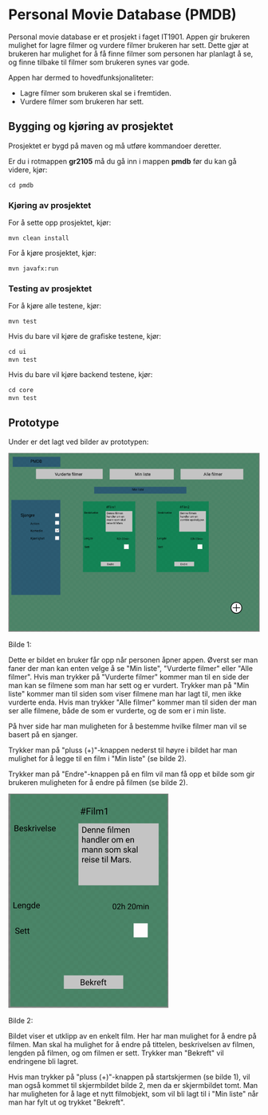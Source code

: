 # Personal Movie Database (PMDB)
Personal movie database er et prosjekt i faget IT1901. Appen gir brukeren mulighet for lagre filmer og vurdere filmer brukeren har sett. Dette gjør at brukeren har mulighet for å få finne filmer som personen har planlagt å se, og finne tilbake til filmer som brukeren synes var gode.

Appen har dermed to hovedfunksjonaliteter:
- Lagre filmer som brukeren skal se i fremtiden.
- Vurdere filmer som brukeren har sett.

## Bygging og kjøring av prosjektet

Prosjektet er bygd på maven og må utføre kommandoer deretter.

Er du i rotmappen **gr2105** må du gå inn i mappen **pmdb** før du kan gå videre, kjør:

```
cd pmdb
```

### Kjøring av prosjektet


For å sette opp prosjektet, kjør:

```
mvn clean install
```

For å kjøre prosjektet, kjør:

```
mvn javafx:run
```

### Testing av prosjektet
For å kjøre alle testene, kjør:

```
mvn test
```

Hvis du bare vil kjøre de grafiske testene, kjør:

```
cd ui
mvn test
```

Hvis du bare vil kjøre backend testene, kjør:
```
cd core
mvn test
```

## Prototype
Under er det lagt ved bilder av prototypen:

![Bildet ble ikke vist](images/desktopImage.png)


Bilde 1:

Dette er bildet en bruker får opp når personen åpner appen. Øverst ser man faner der man kan enten velge å se "Min liste", "Vurderte filmer" eller "Alle filmer". Hvis man trykker på "Vurderte filmer" kommer man til en side der man kan se filmene som man har sett og er vurdert. Trykker man på "Min liste" kommer man til siden som viser filmene man har lagt til, men ikke vurderte enda. Hvis man trykker "Alle filmer" kommer man til siden der man ser alle filmene, både de som er vurderte, og de som er i min liste.

På hver side har man muligheten for å bestemme hvilke filmer man vil se basert på en sjanger. 

Trykker man på "pluss (+)"-knappen nederst til høyre i bildet har man mulighet for å legge til en film i "Min liste" (se bilde 2).

Trykker man på "Endre"-knappen på en film vil man få opp et bilde som gir brukeren muligheten for å endre på filmen (se bilde 2).


![Bildet ble ikke vist](images/movieImage.png)

Bilde 2:

Bildet viser et utklipp av en enkelt film. Her har man mulighet for å endre på filmen. Man skal ha mulighet for å endre på tittelen, beskrivelsen av filmen, lengden på filmen, og om filmen er sett. Trykker man "Bekreft" vil endringene bli lagret.

Hvis man trykker på "pluss (+)"-knappen på startskjermen (se bilde 1), vil man også kommet til skjermbildet bilde 2, men da er skjermbildet tomt. Man har muligheten for å lage et nytt filmobjekt, som vil bli lagt til i "Min liste" når man har fylt ut og trykket "Bekreft".
